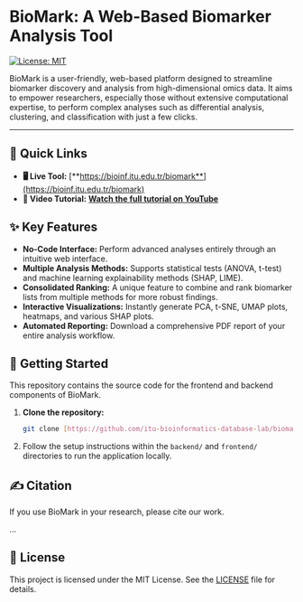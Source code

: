 # BioMark: A Web-Based Biomarker Analysis Tool

[![License: MIT](https://img.shields.io/badge/License-MIT-yellow.svg)](https://opensource.org/licenses/MIT)

BioMark is a user-friendly, web-based platform designed to streamline biomarker discovery and analysis from high-dimensional omics data. It aims to empower researchers, especially those without extensive computational expertise, to perform complex analyses such as differential analysis, clustering, and classification with just a few clicks.

---

## 🚀 Quick Links

* **🖥️ Live Tool:** [**https://bioinf.itu.edu.tr/biomark**](https://bioinf.itu.edu.tr/biomark)
* **🎥 Video Tutorial:** [**Watch the full tutorial on YouTube**](https://www.youtube.com/watch?v=CDm9amayNTM)

## ✨ Key Features

* **No-Code Interface:** Perform advanced analyses entirely through an intuitive web interface.
* **Multiple Analysis Methods:** Supports statistical tests (ANOVA, t-test) and machine learning explainability methods (SHAP, LIME).
* **Consolidated Ranking:** A unique feature to combine and rank biomarker lists from multiple methods for more robust findings.
* **Interactive Visualizations:** Instantly generate PCA, t-SNE, UMAP plots, heatmaps, and various SHAP plots.
* **Automated Reporting:** Download a comprehensive PDF report of your entire analysis workflow.

## 🚀 Getting Started

This repository contains the source code for the frontend and backend components of BioMark.

1.  **Clone the repository:**
    ```bash
    git clone [https://github.com/itu-bioinformatics-database-lab/biomark.git](https://github.com/itu-bioinformatics-database-lab/biomark.git)
    ```
2.  Follow the setup instructions within the `backend/` and `frontend/` directories to run the application locally.

## ✍️ Citation

If you use BioMark in your research, please cite our work.

...
## 📝 License

This project is licensed under the MIT License. See the [LICENSE](./LICENSE) file for details.
